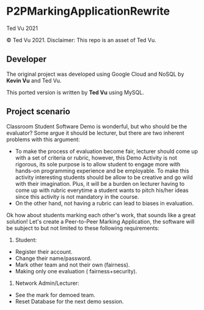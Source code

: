 # P2PMarkingApplicationRewrite
Ted Vu 2021

© Ted Vu 2021. Disclaimer: This repo is an asset of Ted Vu.

## Developer

The original project was developed using Google Cloud and NoSQL by **Kevin Vu** and Ted Vu.

This ported version is written by **Ted Vu** using MySQL. 

## Project scenario

Classroom Student Software Demo is wonderful, but who should be the evaluator? Some argue it should be lecturer, but there are two inherent problems with this argument:

- To make the process of evaluation become fair, lecturer should come up with a set of criteria or rubric, however, this Demo Activity is not rigorous, its sole purpose is to allow student to engage more with hands-on programming experience and be employable. To make this activity interesting students should be allow to be creative and go wild with their imagination. Plus, it will be a burden on lecturer having to come up with rubric everytime a student wants to pitch his/her ideas since this activity is not mandatory in the course.
- On the other hand, not having a rubric can lead to biases in evaluation.

Ok how about students marking each other's work, that sounds like a great solution! Let's create a Peer-to-Peer Marking Application, the software will be subject to but not limited to these following requirements:

1. Student:

- Register their account.
- Change their name/password.
- Mark other team and not their own (fairness).
- Making only one evaluation ( fairness+security).

1. Network Admin/Lecturer:

- See the mark for demoed team.
- Reset Database for the next demo session.

